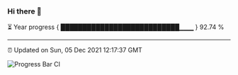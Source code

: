 ### Hi there 👋

⏳ Year progress { ███████████████████████████▁▁▁ } 92.74 %

---

⏰ Updated on Sun, 05 Dec 2021 12:17:37 GMT

![Progress Bar CI](https://github.com/liununu/liununu/workflows/Progress%20Bar%20CI/badge.svg)
